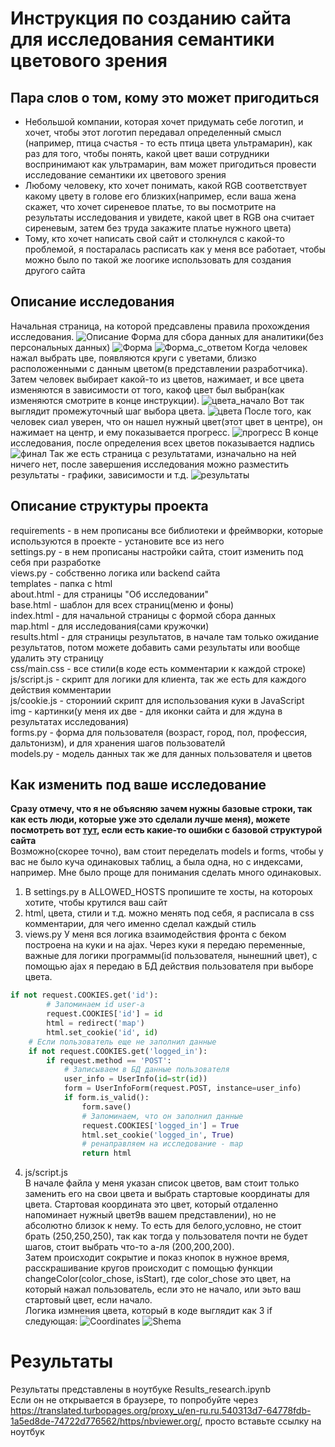 # Инструкция по созданию сайта для исследования семантики цветового зрения
## Пара слов о том, кому это может пригодиться
* Небольшой компании, которая хочет придумать себе логотип, и хочет, чтобы этот логотип передавал определенный смысл
(например, птица счастья - то есть птица цвета ультрамарин), как раз для того, чтобы понять, какой цвет ваши сотрудники воспринимают как ультрамарин, вам может пригодиться провести исследование семантики их цветового зрения
* Любому человеку, кто хочет понимать, какой RGB соответствует какому цвету в голове его близких(например, если ваша жена скажет, что хочет
сиреневое платье, то вы посмотрите на результаты исследования и увидете, какой цвет в RGB она считает сиреневым, затем без труда закажите платье нужного цвета)
* Тому, кто хочет написать свой сайт и столкнулся с какой-то проблемой, я постаралась расписать как у меня все работает, чтобы можно было по такой же лоогике использовать для создания другого сайта
## Описание исследования
Начальная страница, на которой предсавлены правила прохождения исследования.
![Описание](https://github.com/Anastasia326/ColorResearchSite/blob/master/img_site/%D0%9E%D0%BF%D0%B8%D1%81%D0%B0%D0%BD%D0%B8%D0%B5.png)
Форма для сбора данных для аналитики(без персональных данных)
![Форма](https://github.com/Anastasia326/ColorResearchSite/blob/master/img_site/%D0%A4%D0%BE%D1%80%D0%BC%D0%B0.png)
![Форма_с_ответом](https://github.com/Anastasia326/ColorResearchSite/blob/master/img_site/%D0%A4%D0%BE%D1%80%D0%BC%D0%B0_%D0%BE%D1%82%D0%B2%D0%B5%D1%82%D0%B0.png)
Когда человек нажал выбрать цве, появляются круги с уветами, близко расположенными с данным цветом(в представлении разработчика). Затем человек выбирает какой-то из цветов, нажимает, и все цвета изменяются в зависимости от того, какоф цвет был выбран(как изменяются смотрите в конце инструкции).
![цвета_начало](https://github.com/Anastasia326/ColorResearchSite/blob/master/img_site/%D1%86%D0%B2%D0%B5%D1%82%D0%B0%20%D0%BD%D0%B0%D1%87%D0%B0%D0%BB%D0%BE.png)
Вот так выглядит промежуточный шаг выбора цвета.
![цвета](https://github.com/Anastasia326/ColorResearchSite/blob/master/img_site/%D1%86%D0%B2%D0%B5%D1%82%D0%B0.png)
После того, как человек сиал уверен, что он нашел нужный цвет(этот цвет в центре), он нажимает на центр, и ему показывается прогресс.
![прогресс](https://github.com/Anastasia326/ColorResearchSite/blob/master/img_site/%D0%BF%D1%80%D0%BE%D0%B3%D1%80%D0%B5%D1%81%D1%81.png)
В конце исследования, после определения всех цветов показывается надпись
![финал](https://github.com/Anastasia326/ColorResearchSite/blob/master/img_site/%D1%84%D0%B8%D0%BD%D0%B0%D0%BB.png)
Так же есть страница с результатами, изначально на ней ничего нет, после завершения исследования можно разместить результаты - графики, зависимости и т.д.
![результаты](https://github.com/Anastasia326/ColorResearchSite/blob/master/img_site/%D1%80%D0%B5%D0%B7%D1%83%D0%BB%D1%8C%D1%82%D0%B0%D1%82%D1%8B.png)


## Описание структуры проекта
requirements - в нем прописаны все библиотеки и фреймворки, которые используются в проекте - установите все из него   
settings.py - в нем прописаны настройки сайта, стоит изменить под себя при разработке  
views.py - собственно логика или backend сайта  
templates - папка с html  
about.html - для страницы "Об исследовании"  
base.html - шаблон для всех страниц(меню и фоны)  
index.html - для начальной страницы с формой сбора данных  
map.html - для исследования(сами кружочки)  
results.html - для страницы результатов, в начале там только ожидание результатов, потом можете добавить сами результаты или вообще удалить эту страницу  
css/main.css - все стили(в коде есть комментарии к каждой строке)  
js/script.js - скрипт для логики для клиента, так же есть для каждого действия комментарии  
js/cookie.js - сторониий скрипт для использования куки в JavaScript  
img - картинки(у меня их две - для иконки сайта и для ждуна в результатах исследования)  
forms.py - форма для пользователя (возраст, город, пол, профессия, дальтонизм), и для хранения шагов пользователй  
models.py - модель данных так же для данных пользователя и цветов  
## Как изменить под ваше исследование
__Сразу отмечу, что я не объясняю зачем нужны базовые строки, так как есть люди, которые уже это сделали лучше меня), можете посмотреть вот [тут](https://www.youtube.com/watch?v=L-FyeHQwo4U&list=PLDyJYA6aTY1nZ9fSGcsK4wqeu-xaJksQQ), если есть какие-то ошибки с базовой структурой сайта__  
Возможно(скорее точно), вам стоит переделать models и forms, чтобы у вас не было куча одинаковых таблиц, а была одна, но с индексами, например. Мне было проще для понимания сделать много одинаковых.  
1. В settings.py в ALLOWED_HOSTS пропишите те хосты, на котороых хотите, чтобы крутился ваш сайт
2. html, цвета, стили и т.д. можно менять под себя, я расписала в css комментарии, для чего именно сделал каждый стиль
3. views.py 
У меня вся логика взаимодействия фронта с беком построена на куки и на ajax. Через куки я передаю переменные, важные для логики программы(id пользователя, нынешний цвет), с помощью ajax я передаю в БД действия пользователя при выборе цвета.  
```python
if not request.COOKIES.get('id'):
        # Запоминаем id user-a
        request.COOKIES['id'] = id
        html = redirect('map')
        html.set_cookie('id', id)
    # Если пользователь еще не заполнил данные
    if not request.COOKIES.get('logged_in'):
        if request.method == 'POST':
            # Записываем в БД данные пользователя
            user_info = UserInfo(id=str(id))
            form = UserInfoForm(request.POST, instance=user_info)
            if form.is_valid():
                form.save()
                # Запоминаем, что он заполнил данные
                request.COOKIES['logged_in'] = True
                html.set_cookie('logged_in', True)
                # ренаправляем на исследование - map
                return html
```
4. js/script.js  
В начале файла у меня указан список цветов, вам стоит только заменить его на свои цвета и выбрать стартовые координаты для цвета. Стартовая координата это цвет, который отдаленно напоминает нужный цвет9в вашем представлении), но не абсолютно близок к нему. То есть для белого,условно, не стоит брать (250,250,250), так как тогда у пользователя почти не будет шагов, стоит выбрать что-то а-ля (200,200,200).  
Затем происходит сокрытие и показ кнопок в нужное время, расскрашивание кругов происходит с помощью функции changeColor(color_chose, isStart), где color_chose это цвет, на который нажал пользователь, если это не начало, или эьто ваш стартовый цвет, если начало.  
Логика измнения цвета, который в коде выглядит как 3 if следующая:
![Coordinates](https://github.com/Anastasia326/ColorResearchSite/blob/master/img_site/shema.png)
![Shema](https://github.com/Anastasia326/ColorResearchSite/blob/master/img_site/coordinats.png)
# Результаты
Результаты представлены в ноутбуке Results_research.ipynb      
Если он не открывается в браузере, то попробуйте через https://translated.turbopages.org/proxy_u/en-ru.ru.540313d7-64778fdb-1a5ed8de-74722d776562/https/nbviewer.org/, просто вставьте ссылку на ноутбук
